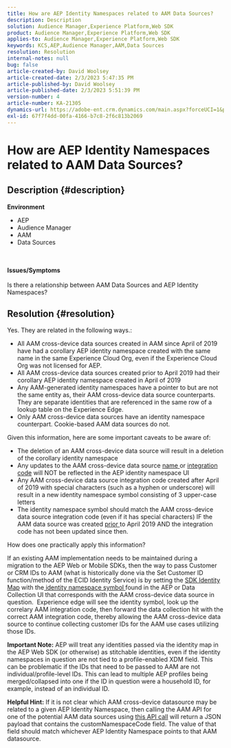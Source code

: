 ```yaml
---
title: How are AEP Identity Namespaces related to AAM Data Sources?
description: Description
solution: Audience Manager,Experience Platform,Web SDK
product: Audience Manager,Experience Platform,Web SDK
applies-to: Audience Manager,Experience Platform,Web SDK
keywords: KCS,AEP,Audience Manager,AAM,Data Sources
resolution: Resolution
internal-notes: null
bug: false
article-created-by: David Woolsey
article-created-date: 2/3/2023 5:47:35 PM
article-published-by: David Woolsey
article-published-date: 2/3/2023 5:51:39 PM
version-number: 4
article-number: KA-21305
dynamics-url: https://adobe-ent.crm.dynamics.com/main.aspx?forceUCI=1&pagetype=entityrecord&etn=knowledgearticle&id=0abd46d1-eaa3-ed11-aad1-6045bd0065f9
exl-id: 67f7f4dd-00fa-4166-b7c8-2f6c813b2069
---
```

# How are AEP Identity Namespaces related to AAM Data Sources?

## Description {#description}

<b>Environment</b>
- AEP
- Audience Manager
- AAM
- Data Sources

<br> <br><b>Issues/Symptoms</b><br> <br>Is there a relationship between AAM Data Sources and AEP Identity Namespaces?

## Resolution {#resolution}


Yes. They are related in the following ways.:

- All AAM cross-device data sources created in AAM since April of 2019 have had a corollary AEP identity namespace created with the same name in the same Experience Cloud Org, even if the Experience Cloud Org was not licensed for AEP.
- All AAM cross-device data sources created prior to April 2019 had their corollary AEP identity namespace created in April of 2019
- Any AAM-generated identity namespaces have a pointer to but are not the same entity as, their AAM cross-device data source counterparts. They are separate identities that are referenced in the same row of a lookup table on the Experience Edge.
- Only AAM cross-device data sources have an identity namespace counterpart. Cookie-based AAM data sources do not.


Given this information, here are some important caveats to be aware of:

- The deletion of an AAM cross-device data source will result in a deletion of the corollary identity namespace
- Any updates to the AAM cross-device data source <u>name </u>or <u>integration code</u> will NOT be reflected in the AEP identity namespace UI
- Any AAM cross-device data source integration code created after April of 2019 with special characters (such as a hyphen or underscore) will result in a new identity namespace symbol consisting of 3 upper-case letters
- The identity namespace symbol should match the AAM cross-device data source integration code (even if it has special characters) IF the AAM data source was created <u>prior </u>to April 2019 AND the integration code has not been updated since then.


How does one practically apply this information?

If an existing AAM implementation needs to be maintained during a migration to the AEP Web or Mobile SDKs, then the way to pass Customer or CRM IDs to AAM (what is historically done via the Set Customer ID function/method of the ECID Identity Service) is by setting the [SDK Identity Map](https://experienceleague.adobe.com/docs/experience-platform/edge/identity/overview.html?lang=en) with the<u> identity namespace symbol </u>found in the AEP or Data Collection UI that corresponds with the AAM cross-device data source in question.  Experience edge will see the identity symbol, look up the correlary AAM integration code, then forward the data collection hit with the correct AAM integration code, thereby allowing the AAM cross-device data source to continue collecting customer IDs for the AAM use cases utilizing those IDs.

<b>Important Note:</b> AEP will treat any identities passed via the identity map in the AEP Web SDK (or otherwise) as stitchable identities, even if the identity namespaces in question are not tied to a profile-enabled XDM field. This can be problematic if the IDs that need to be passed to AAM are not individual/profile-level IDs. This can lead to multiple AEP profiles being merged/collapsed into one if the ID in question were a household ID, for example, instead of an individual ID.

<b>Helpful Hint:</b> If it is not clear which AAM cross-device datasource may be related to a given AEP Identity Namespace, then calling the AAM API for one of the potential AAM data sources using [this API call](https://vhttps://bank.demdex.com/portal/swagger/index.html#/Data%20Source%20API/get_datasources__dataSourceId_) will return a JSON payload that contains the customNamespaceCode field. The value of that field should match whichever AEP Identity Namespace points to that AAM datasource.
